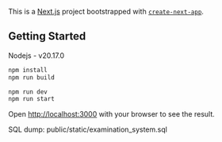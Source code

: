 This is a [Next.js](https://nextjs.org/) project bootstrapped with [`create-next-app`](https://github.com/vercel/next.js/tree/canary/packages/create-next-app).

## Getting Started

Nodejs - v20.17.0

```bash
npm install
npm run build 

npm run dev
npm run start
```
Open [http://localhost:3000](http://localhost:3000) with your browser to see the result.

SQL dump: public/static/examination_system.sql

